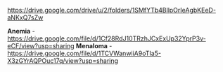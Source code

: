 
https://drive.google.com/drive/u/2/folders/1SMfYTb4BllpOrIeAgbKEeD-aNKxQ7sZw


**Anemia** - https://drive.google.com/file/d/1Cf28RdJ10TRzhJCxExUp32YprP3v-eCF/view?usp=sharing
**Menaloma** - https://drive.google.com/file/d/1TCVWanwiiA9oTIa5-X3zGYrAQPOuc17q/view?usp=sharing
